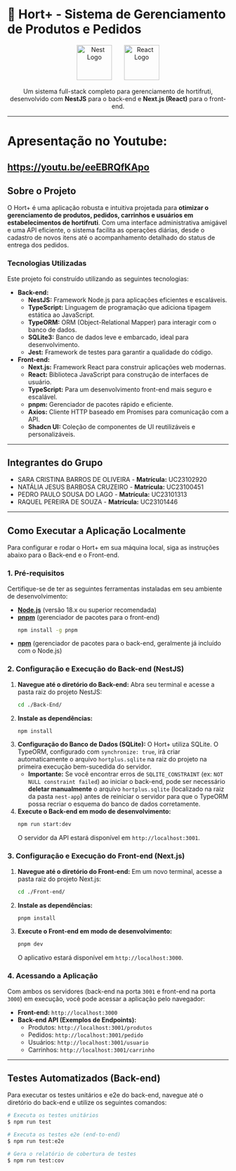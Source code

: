 # 🥦 Hort+  - Sistema de Gerenciamento de Produtos e Pedidos

<p align="center">
  <img src="https://nestjs.com/img/logo-small.svg" width="80" alt="Nest Logo" />
  &nbsp; &nbsp; &nbsp;
  <img src="https://upload.wikimedia.org/wikipedia/commons/a/a7/React-icon.svg" width="80" alt="React Logo" />
</p>

<p align="center">
  Um sistema full-stack completo para gerenciamento de hortifruti, desenvolvido com <strong>NestJS</strong> para o back-end e <strong>Next.js (React)</strong> para o front-end.
</p>

---
# Apresentação no Youtube:
https://youtu.be/eeEBRQfKApo
---

## Sobre o Projeto

O Hort+ é uma aplicação robusta e intuitiva projetada para **otimizar o gerenciamento de produtos, pedidos, carrinhos e usuários em estabelecimentos de hortifruti**. Com uma interface administrativa amigável e uma API eficiente, o sistema facilita as operações diárias, desde o cadastro de novos itens até o acompanhamento detalhado do status de entrega dos pedidos.

### Tecnologias Utilizadas

Este projeto foi construído utilizando as seguintes tecnologias:

* **Back-end:**
    * **NestJS:** Framework Node.js para aplicações eficientes e escaláveis.
    * **TypeScript:** Linguagem de programação que adiciona tipagem estática ao JavaScript.
    * **TypeORM:** ORM (Object-Relational Mapper) para interagir com o banco de dados.
    * **SQLite3:** Banco de dados leve e embarcado, ideal para desenvolvimento.
    * **Jest:** Framework de testes para garantir a qualidade do código.
* **Front-end:**
    * **Next.js:** Framework React para construir aplicações web modernas.
    * **React:** Biblioteca JavaScript para construção de interfaces de usuário.
    * **TypeScript:** Para um desenvolvimento front-end mais seguro e escalável.
    * **pnpm:** Gerenciador de pacotes rápido e eficiente.
    * **Axios:** Cliente HTTP baseado em Promises para comunicação com a API.
    * **Shadcn UI:** Coleção de componentes de UI reutilizáveis e personalizáveis.

---

## Integrantes do Grupo

* SARA CRISTINA BARROS DE OLIVEIRA - **Matrícula:** UC23102920
* NATÁLIA JESUS BARBOSA CRUZEIRO - **Matrícula:** UC23100451
* PEDRO PAULO SOUSA DO LAGO - **Matrícula:** UC23101313
* RAQUEL PEREIRA DE SOUZA - **Matrícula:** UC23101446

---

## Como Executar a Aplicação Localmente

Para configurar e rodar o Hort+ em sua máquina local, siga as instruções abaixo para o Back-end e o Front-end.

### 1. Pré-requisitos

Certifique-se de ter as seguintes ferramentas instaladas em seu ambiente de desenvolvimento:

* [**Node.js**](https://nodejs.org/) (versão 18.x ou superior recomendada)
* [**pnpm**](https://pnpm.io/installation) (gerenciador de pacotes para o front-end)
    ```bash
    npm install -g pnpm
    ```
* [**npm**](https://docs.npmjs.com/downloading-and-installing-node-js-and-npm) (gerenciador de pacotes para o back-end, geralmente já incluído com o Node.js)

### 2. Configuração e Execução do Back-end (NestJS)

1.  **Navegue até o diretório do Back-end:**
    Abra seu terminal e acesse a pasta raiz do projeto NestJS:
    ```bash
    cd ./Back-End/
    ```
2.  **Instale as dependências:**
    ```bash
    npm install
    ```
3.  **Configuração do Banco de Dados (SQLite):**
    O Hort+ utiliza SQLite. O TypeORM, configurado com `synchronize: true`, irá criar automaticamente o arquivo `hortplus.sqlite` na raiz do projeto na primeira execução bem-sucedida do servidor.
    * **Importante:** Se você encontrar erros de `SQLITE_CONSTRAINT` (ex: `NOT NULL constraint failed`) ao iniciar o back-end, pode ser necessário **deletar manualmente** o arquivo `hortplus.sqlite` (localizado na raiz da pasta `nest-app`) antes de reiniciar o servidor para que o TypeORM possa recriar o esquema do banco de dados corretamente.
4.  **Execute o Back-end em modo de desenvolvimento:**
    ```bash
    npm run start:dev
    ```
    O servidor da API estará disponível em `http://localhost:3001`.

### 3. Configuração e Execução do Front-end (Next.js)

1.  **Navegue até o diretório do Front-end:**
    Em um novo terminal, acesse a pasta raiz do projeto Next.js:
    ```bash
    cd ./Front-end/
    ```
2.  **Instale as dependências:**
    ```bash
    pnpm install
    ```
3.  **Execute o Front-end em modo de desenvolvimento:**
    ```bash
    pnpm dev
    ```
    O aplicativo estará disponível em `http://localhost:3000`.

### 4. Acessando a Aplicação

Com ambos os servidores (back-end na porta `3001` e front-end na porta `3000`) em execução, você pode acessar a aplicação pelo navegador:

* **Front-end:** `http://localhost:3000`
* **Back-end API (Exemplos de Endpoints):**
    * Produtos: `http://localhost:3001/produtos`
    * Pedidos: `http://localhost:3001/pedido`
    * Usuários: `http://localhost:3001/usuario`
    * Carrinhos: `http://localhost:3001/carrinho`

---

## Testes Automatizados (Back-end)

Para executar os testes unitários e e2e do back-end, navegue até o diretório do back-end e utilize os seguintes comandos:

```bash
# Executa os testes unitários
$ npm run test

# Executa os testes e2e (end-to-end)
$ npm run test:e2e

# Gera o relatório de cobertura de testes
$ npm run test:cov
